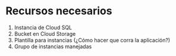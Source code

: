 # Recursos necesarios
1. Instancia de Cloud SQL
1. Bucket en Cloud Storage
1. Plantilla para instancias (¿Cómo hacer que corra la aplicación?)
1. Grupo de instancias manejadas
